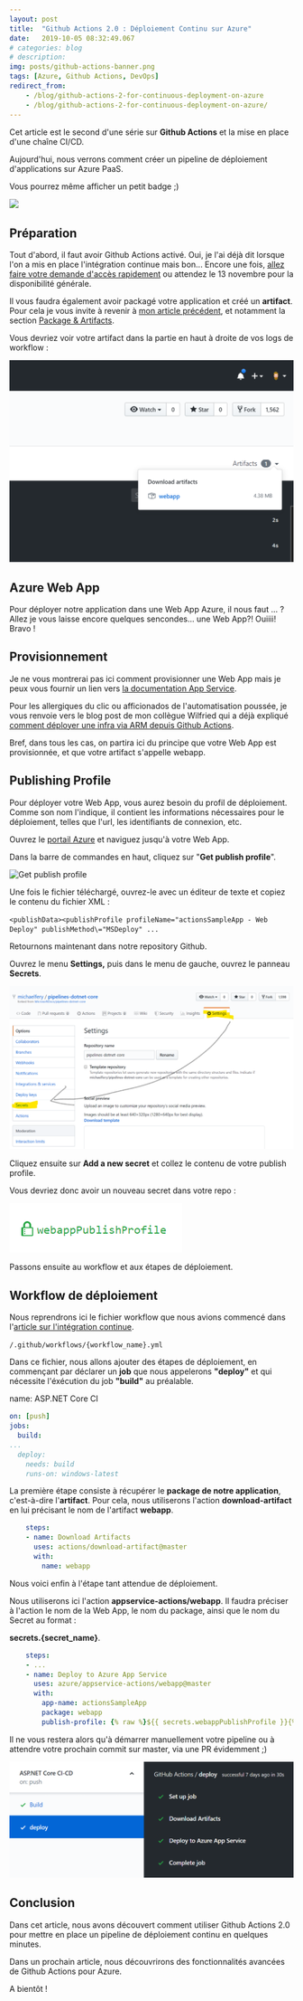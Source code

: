 ```yaml
---
layout: post
title:  "Github Actions 2.0 : Déploiement Continu sur Azure"
date:   2019-10-05 08:32:49.067
# categories: blog
# description: 
img: posts/github-actions-banner.png
tags: [Azure, Github Actions, DevOps]
redirect_from: 
    - /blog/github-actions-2-for-continuous-deployment-on-azure
    - /blog/github-actions-2-for-continuous-deployment-on-azure/
---
```


Cet article est le second d'une s&eacute;rie sur **Github Actions** et la mise en place d'une cha&icirc;ne CI/CD.

Aujourd'hui, nous verrons comment cr&eacute;er un pipeline de d&eacute;ploiement d'applications sur Azure PaaS.

Vous pourrez m&ecirc;me afficher un petit badge ;)

![](https://github.com/michaelfery/pipelines-dotnet-core/workflows/ASP.NET%20Core%20CI-CD/badge.svg)

## Pr&eacute;paration

Tout d'abord, il faut avoir Github Actions activ&eacute;. Oui, je l'ai d&eacute;j&agrave; dit lorsque l'on a mis en place l'int&eacute;gration continue mais bon... Encore une fois, [allez faire votre demande d'acc&egrave;s rapidement](https://github.com/features/actions) ou attendez le 13 novembre pour la disponibilit&eacute; g&eacute;n&eacute;rale.

Il vous faudra &eacute;galement avoir packag&eacute; votre application et cr&eacute;&eacute; un **artifact**. Pour cela je vous invite &agrave; revenir &agrave; [mon article pr&eacute;c&eacute;dent](../github-actions-2-for-dotnet-core-ci), et notamment la section [Package &amp; Artifacts](../github-actions-2-for-dotnet-core-ci#package).

Vous devriez voir votre artifact dans la partie en haut &agrave; droite de vos logs de workflow :

![](/assets/img/posts/github-actions-artifact_637035344507674284.png)

## Azure Web App

Pour d&eacute;ployer notre application dans une Web App Azure, il nous faut ... ? Allez je vous laisse encore quelques sencondes... une Web App?! Ouiiii! Bravo !

 

## Provisionnement

Je ne vous montrerai pas ici comment provisionner une Web App mais je peux vous fournir un lien vers [la documentation App Service](https://docs.microsoft.com/fr-fr/azure/app-service/).

Pour les allergiques du clic ou afficionados de l'automatisation pouss&eacute;e, je vous renvoie vers le blog post de mon coll&egrave;gue Wilfried qui a d&eacute;j&agrave; expliqu&eacute; [comment d&eacute;ployer une infra via ARM depuis Github Actions](https://blog.woivre.fr/blog/2019/09/arm-utiliser-github-actions-pour-deployer-vos-templates).

Bref, dans tous les cas, on partira ici du principe que votre Web App est provisionn&eacute;e, et que votre artifact s'appelle webapp.

 

## Publishing Profile

Pour d&eacute;ployer votre Web App, vous aurez besoin du profil de d&eacute;ploiement. Comme son nom l'indique, il contient les informations n&eacute;cessaires pour le d&eacute;ploiement, telles que l'url, les identifiants de connexion, etc.

Ouvrez le [portail Azure](https://portal.azure.com) et naviguez jusqu'&agrave; votre Web App.

Dans la barre de commandes en haut, cliquez sur "**Get publish profile**".

![Get publish profile](https://azure.github.io/AppService/media/2019/08/GitHubActions-publish-profile.png)

Une fois le fichier t&eacute;l&eacute;charg&eacute;, ouvrez-le avec un &eacute;diteur de texte et copiez le contenu du fichier XML :

`<publishData><publishProfile profileName="actionsSampleApp - Web Deploy" publishMethod\="MSDeploy" ...`

Retournons maintenant dans notre repository Github.

Ouvrez le menu **Settings,** puis dans le menu de gauche, ouvrez le panneau **Secrets**.

![github-secrets.png](/assets/img/posts/github-secrets_637041579443940522.png)

Cliquez ensuite sur **Add a new secret** et collez le contenu de votre publish profile.

Vous devriez donc avoir un nouveau secret dans votre repo :

![github-secrets-publish-profile.png](/assets/img/posts/github-secrets-publish-profile_637041581078655258.png)

Passons ensuite au workflow et aux &eacute;tapes de d&eacute;ploiement.

## Workflow de d&eacute;ploiement

Nous reprendrons ici le fichier workflow que nous avions commenc&eacute; dans l'[article sur l'int&eacute;gration continue](../github-actions-2-for-dotnet-core-ci/).

`/.github/workflows/{workflow_name}.yml`

Dans ce fichier, nous allons ajouter des &eacute;tapes de d&eacute;ploiement, en commen&ccedil;ant par d&eacute;clarer un **job** que nous appelerons **"deploy"** et qui n&eacute;cessite l'&eacute;x&eacute;cution du job **"build"** au pr&eacute;alable.

name: ASP.NET Core CI

```yml
on: [push]
jobs:
  build:
...
  deploy:
    needs: build
    runs-on: windows-latest
```

La premi&egrave;re &eacute;tape consiste &agrave; r&eacute;cup&eacute;rer le **package de notre application**, c'est-&agrave;-dire l'**artifact**. Pour cela, nous utiliserons l'action **download-artifact** en lui pr&eacute;cisant le nom de l'artifact **webapp**.

```yml
    steps:
    - name: Download Artifacts
      uses: actions/download-artifact@master
      with:
        name: webapp
```

Nous voici enfin &agrave; l'&eacute;tape tant attendue de d&eacute;ploiement.

Nous utiliserons ici l'action **appservice-actions/webapp**. Il faudra pr&eacute;ciser &agrave; l'action le nom de la Web App, le nom du package, ainsi que le nom du Secret au format :

 **secrets.{secret\_name}**.

```yml
    steps:
    - ...
    - name: Deploy to Azure App Service
      uses: azure/appservice-actions/webapp@master
      with:
        app-name: actionsSampleApp
        package: webapp
        publish-profile: {% raw %}${{ secrets.webappPublishProfile }}{% endraw %}
```

Il ne vous restera alors qu'&agrave; d&eacute;marrer manuellement votre pipeline ou &agrave; attendre votre prochain commit sur master, via une PR &eacute;videmment ;)

![github-actions-deploy-success.png](/assets/img/posts/github-actions-deploy-success_637041601022595331.png)

## Conclusion

Dans cet article, nous avons d&eacute;couvert comment utiliser Github Actions 2.0 pour mettre en place un pipeline de d&eacute;ploiement continu en quelques minutes.

Dans un prochain article, nous d&eacute;couvrirons des fonctionnalit&eacute;s avanc&eacute;es de Github Actions pour Azure.

A bientôt !
